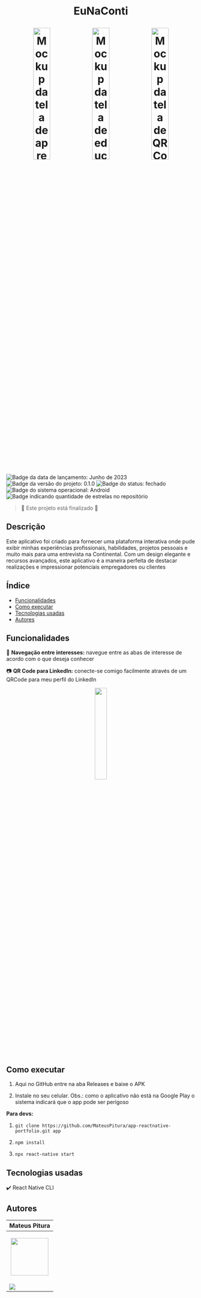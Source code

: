 <h1 align="center"> 
  <p>EuNaConti</p> 
  <img src="https://github.com/MateusPitura/app-portfolio-pessoal/assets/119008106/61a58746-279b-4551-b9de-40e2998b37ee" alt="Mockup da tela de apresentação" width="30%"> 
  <img src="https://github.com/MateusPitura/app-portfolio-pessoal/assets/119008106/4b77d425-dc09-448e-ad4f-c72177033cff" alt="Mockup da tela de educação" width="30%"> 
  <img src="https://github.com/MateusPitura/app-portfolio-pessoal/assets/119008106/11768e01-1d39-459e-8d43-c97d79a12e67" alt="Mockup da tela de QRCode para o LinkedIn" width="30%"> 
</h1> 

<p> 
  <img src="https://img.shields.io/badge/Release-June%202023-green" alt="Badge da data de lançamento: Junho de 2023">  
  <img src="https://img.shields.io/badge/Version-0.1.0-blue" alt="Badge da versão do projeto: 0.1.0">  
  <img src="https://img.shields.io/badge/Status-Closed-brightgreen" alt="Badge do status: fechado">  
  <img src="https://img.shields.io/badge/OS-Android-red" alt="Badge do sistema operacional: Android">  
  <img src="https://img.shields.io/github/stars/MateusPitura/app-portfolio-pessoal?style=social" alt="Badge indicando quantidade de estrelas no repositório"> 
</p> 

> :checkered_flag: Este projeto está finalizado :checkered_flag:  

## Descrição 

Este aplicativo foi criado para fornecer uma plataforma interativa onde pude exibir minhas experiências profissionais, habilidades, projetos pessoais e muito mais para uma entrevista na Continental. Com um design elegante e recursos avançados, este aplicativo é a maneira perfeita de destacar realizações e impressionar potenciais empregadores ou clientes

## Índice 

- [Funcionalidades](#funcionalidades) 
- [Como executar](#como-executar) 
- [Tecnologias usadas](#tecnologias-usadas) 
- [Autores](#autores) 

## Funcionalidades 

:mag_right: **Navegação entre interesses:** navegue entre as abas de interesse de acordo com o que deseja conhecer

:camera: **QR Code para LinkedIn:** conecte-se comigo facilmente através de um QRCode para meu perfil do LinkedIn

<p align="center"> 

<img src="https://github.com/MateusPitura/app-portfolio-pessoal/assets/119008106/c2b7a13b-a343-4930-9947-ec45c6bc4128" width="25%"/>

</p> 

## Como executar 

1. Aqui no GitHub entre na aba Releases e baixe o APK

3. Instale no seu celular. Obs.: como o aplicativo não está na Google Play o sistema indicará que o app pode ser perigoso 

**Para devs:**

1. `git clone https://github.com/MateusPitura/app-reactnative-portfolio.git app`

2. `npm install`

3. `npx react-native start`

## Tecnologias usadas 

:heavy_check_mark: React Native CLI 

## Autores 

| Mateus Pitura | 
|------| 
| <p align="center"><img src="https://user-images.githubusercontent.com/119008106/227821967-fac62c31-0d62-485b-829e-ef56c033e21a.jpeg" width="100" height="100"></p> | 
| <a href="https://www.linkedin.com/in/mateuspitura/"><img src="https://img.shields.io/badge/LinkedIn-0077B5?style=for-the-badge&logo=linkedin&logoColor=white"> | 
